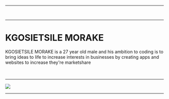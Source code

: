 <!DOCTYPE html>
<html>
<head>
<style>
H1 {
background-color: green:
}
</style>
</head>
<body>
<br>
<hr>
<br>
<hr>
<h1>KGOSIETSILE MORAKE </h1>
<p>KGOSIETSILE MORAKE is a 27 year old male and his ambition to coding is to bring ideas to life
to increase interests in businesses by creating apps and websites to increase they're marketshare  </p>
<br>
<hr>
</body> 
<img src=./storage/emulated/0/logo/logos/Picsart_24-04-04_13-43-11-669.png￼Enter"height="100"width="120"> <hr>
</html>

